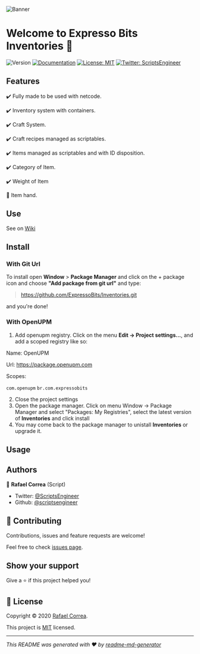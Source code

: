 ![Banner](https://raw.githubusercontent.com/wiki/ExpressoBits/Inventories/banner.png)
# Welcome to Expresso Bits Inventories 👋
![Version](https://img.shields.io/badge/version-0.2.1-yellow.svg?cacheSeconds=2592000)
[![Documentation](https://img.shields.io/badge/documentation-no-brightred.svg)](todo-doc)
[![License: MIT](https://img.shields.io/badge/License-MIT-yellow.svg)](MIT)
[![Twitter: ScriptsEngineer](https://img.shields.io/twitter/follow/ScriptsEngineer.svg?style=social)](https://twitter.com/ScriptsEngineer)

## Features

✔️ Fully made to be used with netcode.

✔️ Inventory system with containers.

✔️ Craft System.

✔️ Craft recipes managed as scriptables.

✔️ Items managed as scriptables and with ID disposition.

✔️ Category of Item.

✔️ Weight of Item

🔨 Item hand.

## Use

See on [Wiki](https://github.com/ExpressoBits/Inventories/wiki)

## Install

### With Git Url

To install open <b>Window</b> > <b>Package Manager</b> and click on the + package icon and choose <b>"Add package from git url"</b> and type:

> https://github.com/ExpressoBits/Inventories.git

and you're done!

### With OpenUPM
1. Add openupm registry. Click on the menu <b>Edit -> Project settings...</b>, and add a scoped registry like so:

Name: OpenUPM

Url: https://package.openupm.com

Scopes:

```com.openupm```
```br.com.expressobits```


2. Close the project settings
3. Open the package manager. Click on menu Window -> Package Manager and select "Packages: My Registries", select the latest version of __Inventories__ and click install
4. You may come back to the package manager to unistall __Inventories__ or upgrade it.



## Usage


## Authors

👤 **Rafael Correa**
(Script)
* Twitter: [@ScriptsEngineer](https://twitter.com/ScriptsEngineer)
* Github: [@scriptsengineer](https://github.com/scriptsengineer)


## 🤝 Contributing

Contributions, issues and feature requests are welcome!

Feel free to check [issues page](https://github.com/ExpressoBits/Inventories/issues).

## Show your support

Give a ⭐️ if this project helped you!


## 📝 License

Copyright © 2020 [Rafael Correa](https://github.com/scriptsengineer).

This project is [MIT](MIT) licensed.

***
_This README was generated with ❤️ by [readme-md-generator](https://github.com/kefranabg/readme-md-generator)_
